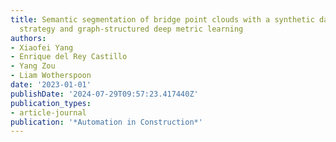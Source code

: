 ```yaml
---
title: Semantic segmentation of bridge point clouds with a synthetic data augmentation
  strategy and graph-structured deep metric learning
authors:
- Xiaofei Yang
- Enrique del Rey Castillo
- Yang Zou
- Liam Wotherspoon
date: '2023-01-01'
publishDate: '2024-07-29T09:57:23.417440Z'
publication_types:
- article-journal
publication: '*Automation in Construction*'
---
```


